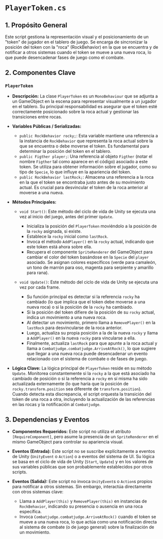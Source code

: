# `PlayerToken.cs`

## 1. Propósito General
Este script gestiona la representación visual y el posicionamiento de un "token" de jugador en el tablero de juego. Se encarga de sincronizar la posición del token con la "roca" (RockBehavior) en la que se encuentra y de notificar a otros sistemas cuando el token se mueve a una nueva roca, lo que puede desencadenar fases de juego como el combate.

## 2. Componentes Clave

### `PlayerToken`
- **Descripción:** La clase `PlayerToken` es un `MonoBehaviour` que se adjunta a un GameObject en la escena para representar visualmente a un jugador en el tablero. Su principal responsabilidad es asegurar que el token esté correctamente posicionado sobre la roca actual y gestionar las transiciones entre rocas.

- **Variables Públicas / Serializadas:**
    - `public RockBehavior rocky;`: Esta variable mantiene una referencia a la instancia de `RockBehavior` que representa la roca actual sobre la que se encuentra o debe moverse el token. Es fundamental para determinar la posición del token en el tablero.
    - `public Figther player;`: Una referencia al objeto `Figther` (notar el nombre `Figther` tal como aparece en el código) asociado a este token. Se utiliza para obtener información sobre el jugador, como su tipo de `Specie`, lo que influye en la apariencia del token.
    - `public RockBehavior lastRock;`: Almacena una referencia a la roca en la que el token se encontraba justo antes de su movimiento actual. Es crucial para desvincular el token de la roca anterior al moverse a una nueva.

- **Métodos Principales:**
    - `void Start()`: Este método del ciclo de vida de Unity se ejecuta una vez al inicio del juego, antes del primer `Update`.
        *   Inicializa la posición del `PlayerToken` moviéndolo a la posición de la `rocky` asignada, si existe.
        *   Establece la `rocky` inicial como `lastRock`.
        *   Invoca el método `AddPlayer()` en la `rocky` actual, indicando que este token está ahora sobre ella.
        *   Recupera el componente `SpriteRenderer` del GameObject para cambiar el color del token basándose en la `Specie` del `player` asociado. Se asignan colores específicos (verde para camaleón, un tono de marrón para oso, magenta para serpiente y amarillo para rana).

    - `void Update()`: Este método del ciclo de vida de Unity se ejecuta una vez por cada frame.
        *   Su función principal es detectar si la referencia `rocky` ha cambiado (lo que implica que el token debe moverse a una nueva roca) o si la posición de la `rocky` ha cambiado.
        *   Si la posición del token difiere de la posición de su `rocky` actual, indica un movimiento a una nueva roca.
        *   Al detectar un movimiento, primero llama a `RemovePlayer()` en la `lastRock` para desvincularse de la roca anterior.
        *   Luego, actualiza su propia posición a la de la nueva `rocky` y llama a `AddPlayer()` en la nueva `rocky` para vincularse a ella.
        *   Finalmente, actualiza `lastRock` para que apunte a la roca actual y llama a `Combatjudge.combatjudge.ArriveAtRock()`, lo que sugiere que llegar a una nueva roca puede desencadenar un evento relacionado con el sistema de combate o de fases de juego.

- **Lógica Clave:**
    La lógica principal de `PlayerToken` reside en su método `Update`. Monitorea constantemente si la `rocky` a la que está asociado ha cambiado de posición o si la referencia a `rocky` en sí misma ha sido actualizada externamente (lo que haría que la posición de `rocky.transform.position` sea diferente de `transform.position`). Cuando detecta esta discrepancia, el script orquesta la transición del token de una roca a otra, incluyendo la actualización de las referencias en las rocas y la notificación al `Combatjudge`.

## 3. Dependencias y Eventos
- **Componentes Requeridos:**
    Este script no utiliza el atributo `[RequireComponent]`, pero asume la presencia de un `SpriteRenderer` en el mismo GameObject para controlar su apariencia visual.

- **Eventos (Entrada):**
    Este script no se suscribe explícitamente a eventos de Unity (`UnityEvent` o `Action`) o a eventos del sistema de UI. Su lógica se basa en el ciclo de vida de Unity (`Start`, `Update`) y en los valores de sus variables públicas que son probablemente establecidos por otros scripts.

- **Eventos (Salida):**
    Este script no invoca `UnityEvent`s o `Action`s propios para notificar a otros sistemas. Sin embargo, interactúa directamente con otros sistemas clave:
    *   Llama a `AddPlayer(this)` y `RemovePlayer(this)` en instancias de `RockBehavior`, indicando su presencia o ausencia en una roca específica.
    *   Invoca `Combatjudge.combatjudge.ArriveAtRock()` cuando el token se mueve a una nueva roca, lo que actúa como una notificación directa al sistema de combate (o de juego general) sobre la finalización de un movimiento.